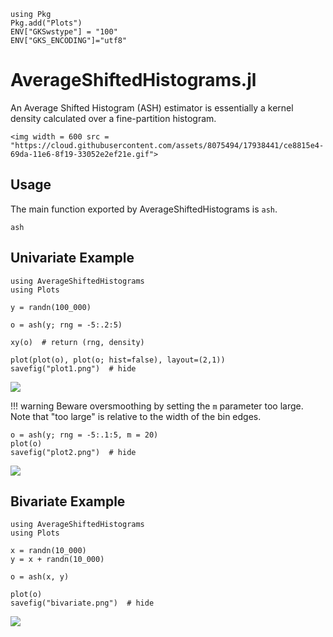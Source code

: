 ```@setup index
using Pkg
Pkg.add("Plots")
ENV["GKSwstype"] = "100"
ENV["GKS_ENCODING"]="utf8"
```

# AverageShiftedHistograms.jl


An Average Shifted Histogram (ASH) estimator is essentially a kernel density calculated
over a fine-partition histogram.

```@raw html
<img width = 600 src = "https://cloud.githubusercontent.com/assets/8075494/17938441/ce8815e4-69da-11e6-8f19-33052e2ef21e.gif">
```


## Usage

The main function exported by AverageShiftedHistograms is `ash`.

```@docs
ash
```

## Univariate Example

```@example index
using AverageShiftedHistograms
using Plots

y = randn(100_000)

o = ash(y; rng = -5:.2:5)

xy(o)  # return (rng, density)

plot(plot(o), plot(o; hist=false), layout=(2,1))
savefig("plot1.png")  # hide
```
![](plot1.png)


!!! warning
    Beware oversmoothing by setting the `m` parameter too large.  Note that "too large" is relative
    to the width of the bin edges.

```@example index
o = ash(y; rng = -5:.1:5, m = 20)
plot(o)
savefig("plot2.png")  # hide
```
![](plot2.png)


## Bivariate Example

```@example index
using AverageShiftedHistograms
using Plots

x = randn(10_000)
y = x + randn(10_000)

o = ash(x, y)

plot(o)
savefig("bivariate.png")  # hide
```

![](bivariate.png)
